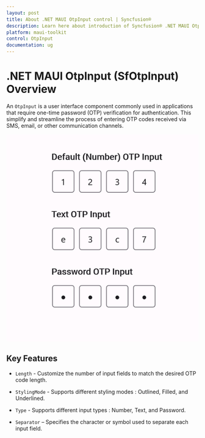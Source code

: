```yaml
---
layout: post
title: About .NET MAUI OtpInput control | Syncfusion®
description: Learn here about introduction of Syncfusion® .NET MAUI OtpInput (SfOtpInput) control in your cross-platform applications.
platform: maui-toolkit
control: OtpInput
documentation: ug
---
```


# .NET MAUI OtpInput (SfOtpInput) Overview

An `OtpInput` is a user interface component commonly used in applications that require one-time password (OTP) verification for authentication. This simplify and streamline the process of entering OTP codes received via SMS, email, or other communication channels.

![.NET MAUI OtpInput.](images/overview.png)

## Key Features

* `Length` - Customize the number of input fields to match the desired OTP code length.

* `StylingMode` - Supports different styling modes : Outlined, Filled, and Underlined.

* `Type` - Supports different input types : Number, Text, and Password.

* `Separator` – Specifies the character or symbol used to separate each input field.